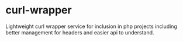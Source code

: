 # curl-wrapper

Lightweight curl wrapper service for inclusion in php projects including better
management for headers and easier api to understand.